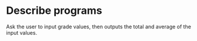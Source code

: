 # Describe programs
Ask the user to input grade values, then outputs the total and average of the input values.
